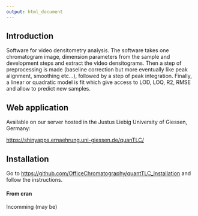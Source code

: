 ```yaml
---
output: html_document
---
```


## Introduction

Software for video densitometry analysis. The software takes one chromatogram image, dimension parameters from the sample and development steps and extract the video densitograms. 
Then a step of preprocessing is made (baseline correction but more eventually like peak alignment, smoothing etc...), followed by a step of peak integration. 
Finally, a linear or quadratic model is fit which give access to LOD, LOQ, R2, RMSE and allow to predict new samples. 

## Web application

Available on our server hosted in the Justus Liebig University of Giessen, Germany:

https://shinyapps.ernaehrung.uni-giessen.de/quanTLC/

## Installation

Go to 
https://github.com/OfficeChromatography/quantTLC_Installation
and follow the instructions.

#### From cran

Incomming (may be)
